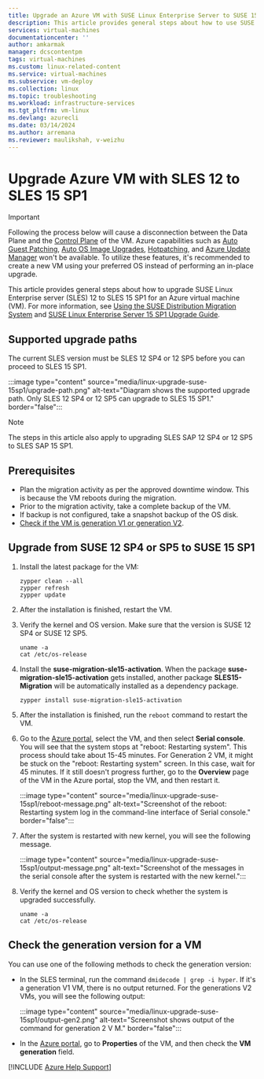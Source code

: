```yaml
---
title: Upgrade an Azure VM with SUSE Linux Enterprise Server to SUSE 15 SP1
description: This article provides general steps about how to use SUSE Distribution Migration System to upgrade SUSE Linux Enterprise server to SUSE 15 SP1 for an Azure virtual machine.
services: virtual-machines
documentationcenter: ''
author: amkarmak
manager: dcscontentpm
tags: virtual-machines
ms.custom: linux-related-content
ms.service: virtual-machines
ms.subservice: vm-deploy
ms.collection: linux
ms.topic: troubleshooting
ms.workload: infrastructure-services
ms.tgt_pltfrm: vm-linux
ms.devlang: azurecli
ms.date: 03/14/2024
ms.author: arremana
ms.reviewer: maulikshah, v-weizhu
---
```


# Upgrade Azure VM with SLES 12 to SLES 15 SP1

> [!Important]
> Following the process below will cause a disconnection between the Data Plane and the [Control Plane](/azure/architecture/guide/multitenant/considerations/control-planes#responsibilities-of-a-control-plane) of the VM. Azure capabilities such as [Auto Guest Patching](/azure/virtual-machines/automatic-vm-guest-patching#how-does-automatic-vm-guest-patching-work), [Auto OS Image Upgrades](/azure/virtual-machine-scale-sets/virtual-machine-scale-sets-automatic-upgrade), [Hotpatching](/windows-server/get-started/hotpatch?toc=%2Fazure%2Fvirtual-machines%2Ftoc.json#supported-updates), and [Azure Update Manager](/azure/update-manager/overview) won't be available. To utilize these features, it's recommended to create a new VM using your preferred OS instead of performing an in-place upgrade.

This article provides general steps about how to upgrade SUSE Linux Enterprise server (SLES) 12 to SLES 15 SP1 for an Azure virtual machine (VM). For more information, see [Using the SUSE Distribution Migration System](https://documentation.suse.com/suse-distribution-migration-system/1.0/single-html/distribution-migration-system/index.html) and [SUSE Linux Enterprise Server 15 SP1 Upgrade Guide](https://documentation.suse.com/sles/15-SP1/single-html/SLES-upgrade/index.html#sec-update-preparation-update).

## Supported upgrade paths

The current SLES version must be SLES 12 SP4 or 12 SP5 before you can proceed to SLES 15 SP1.

:::image type="content" source="media/linux-upgrade-suse-15sp1/upgrade-path.png" alt-text="Diagram shows the supported upgrade path. Only SLES 12 SP4 or 12 SP5 can upgrade to SLES 15 SP1." border="false":::

> [!Note]
> The steps in this article also apply to upgrading SLES SAP 12 SP4 or 12 SP5 to SLES SAP 15 SP1.

## Prerequisites

- Plan the migration activity as per the approved downtime window. This is because the VM reboots during the migration.
- Prior to the migration activity, take a complete backup of the VM.
- If backup is not configured, take a snapshot backup of the OS disk.
- [Check if the VM is generation V1 or generation V2](#check-the-generation-version-for-a-vm).

## Upgrade from SUSE 12 SP4 or SP5 to SUSE 15 SP1

1. Install the latest package for the VM:

    ```console
    zypper clean --all
    zypper refresh
    zypper update
    ```

2. After the installation is finished, restart the VM.

3. Verify the kernel and OS version. Make sure that the version is SUSE 12 SP4 or SUSE 12 SP5.

    ```console
    uname -a
    cat /etc/os-release
    ```

4. Install the **suse-migration-sle15-activation**. When the package **suse-migration-sle15-activation** gets installed, another package **SLES15-Migration** will be automatically installed as a dependency package.

   ```console
   zypper install suse-migration-sle15-activation
   ```

5. After the installation is finished, run the `reboot` command to restart the VM.

6. Go to the [Azure portal](https://portal.azure.com), select the VM, and then select **Serial console**. You will see that the system stops at "reboot: Restarting system". This process should take about 15-45 minutes. For Generation 2 VM, it might be stuck on the "reboot: Restarting system" screen. In this case, wait for 45 minutes. If it still doesn't progress further, go to the **Overview** page of the VM in the Azure portal, stop the VM, and then restart it.

     :::image type="content" source="media/linux-upgrade-suse-15sp1/reboot-message.png" alt-text="Screenshot of the reboot: Restarting system log in the command-line interface of Serial console." border="false":::

8. After the system is restarted with new kernel, you will see the following message.

     :::image type="content" source="media/linux-upgrade-suse-15sp1/output-message.png" alt-text="Screenshot of the messages in the serial console after the system is restarted with the new kernel.":::
9. Verify the kernel and OS version to check whether the system is upgraded successfully.

    ```console
    uname -a
    cat /etc/os-release
    ```

## Check the generation version for a VM

You can use one of the following methods to check the generation version:

- In the SLES terminal,  run the command `dmidecode | grep -i hyper`. If it's a generation V1 VM,  there is no output returned. For the generations V2 VMs, you will see the following output:

     :::image type="content" source="media/linux-upgrade-suse-15sp1/output-gen2.png" alt-text="Screenshot shows output of the command for generation 2 V M." border="false":::
- In the [Azure portal](https://portal.azure.com),  go to **Properties**  of the VM, and then check the **VM generation** field.

[!INCLUDE [Azure Help Support](../../includes/azure-help-support.md)]